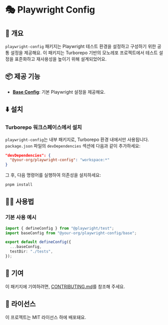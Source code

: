 # 🎭 Playwright Config

## 📖 개요
`playwright-config` 패키지는 Playwright 테스트 환경을 설정하고 구성하기 위한 공통 설정을 제공해요. 이 패키지는 Turborepo 기반의 모노레포 프로젝트에서 테스트 설정을 표준화하고 재사용성을 높이기 위해 설계되었어요.

## 📦 제공 기능
- **[Base Config](./configs/base.js)**: 기본 Playwright 설정을 제공해요.

## ⬇️ 설치

### Turborepo 워크스페이스에서 설치
`playwright-config`는 내부 패키지로, Turborepo 환경 내에서만 사용됩니다. `package.json` 파일의 `devDependencies` 섹션에 다음과 같이 추가하세요:

```json
"devDependencies": {
  "@your-org/playwright-config": "workspace:*"
}
```

그 후, 다음 명령어를 실행하여 의존성을 설치하세요:

```bash
pnpm install
```

## 🧑‍💻 사용법

### 기본 사용 예시
```typescript
import { defineConfig } from "@playwright/test";
import baseConfig from "@your-org/playwright-config/base";

export default defineConfig({
  ...baseConfig,
  testDir: "./tests",
});
```

## 🤝 기여
이 패키지에 기여하려면, [CONTRIBUTING.md](../CONTRIBUTING.md)를 참조해 주세요.

## 📜 라이선스
이 프로젝트는 MIT 라이선스 하에 배포돼요.